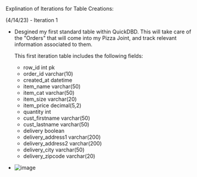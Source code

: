 Explination of Iterations for Table Creations: 

(4/14/23) - Iteration 1 
  - Desgined my first standard table within QuickDBD. 
    This will take care of the "Orders" that will come into my Pizza Joint, and track relevant information associated to them.
    
    This first iteration table includes the following fields: 
    - row_id int pk
    - order_id varchar(10)
    - created_at datetime
    - item_name varchar(50)
    - item_cat varchar(50)
    - item_size varchar(20)
    - item_price decimal(5,2)
    - quantity int
    - cust_firstname varchar(50)
    - cust_lastname varchar(50)
    - delivery boolean
    - delivery_address1 varchar(200)
    - delivery_address2 varchar(200)
    - delivery_city varchar(50)
    - delivery_zipcode varchar(20)
    
 - ![image](https://user-images.githubusercontent.com/69771935/232108605-08abbc19-51e5-4ecd-8594-58208b82be92.png)
